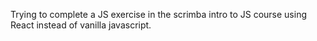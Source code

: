 Trying to complete a JS exercise in the scrimba intro to JS course using React instead of vanilla javascript.